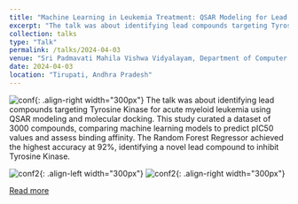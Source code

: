 ```yaml
---
title: "Machine Learning in Leukemia Treatment: QSAR Modeling for Lead Compound Identification"
excerpt: "The talk was about identifying lead compounds targeting Tyrosine Kinase for acute myeloid leukemia using QSAR Modeling and molecular docking."
collection: talks
type: "Talk"
permalink: /talks/2024-04-03
venue: "Sri Padmavati Mahila Vishwa Vidyalayam, Department of Computer Science"
date: 2024-04-03
location: "Tirupati, Andhra Pradesh"
---
```

![conf](/sohith/images/conference_spmvv_3.jpg){: .align-right width="300px"}
The talk was about identifying lead compounds targeting Tyrosine Kinase for acute myeloid leukemia using QSAR modeling and molecular docking. This study curated a dataset of 3000 compounds, comparing machine learning models to predict pIC50 values and assess binding affinity. The Random Forest Regressor achieved the highest accuracy at 92%, identifying a novel lead compound to inhibit Tyrosine Kinase.

![conf2](/sohith/images/conference_spmvv_2.jpg){: .align-left width="300px"}
![conf2](/sohith/images/conference_spmvv.jpg){: .align-right width="300px"}

[Read more](https://docs.google.com/presentation/d/147HJim4cYBW76uU8KdPPKxTDdNdYRin9/edit?usp=sharing&ouid=100906669484248521171&rtpof=true&sd=true)
